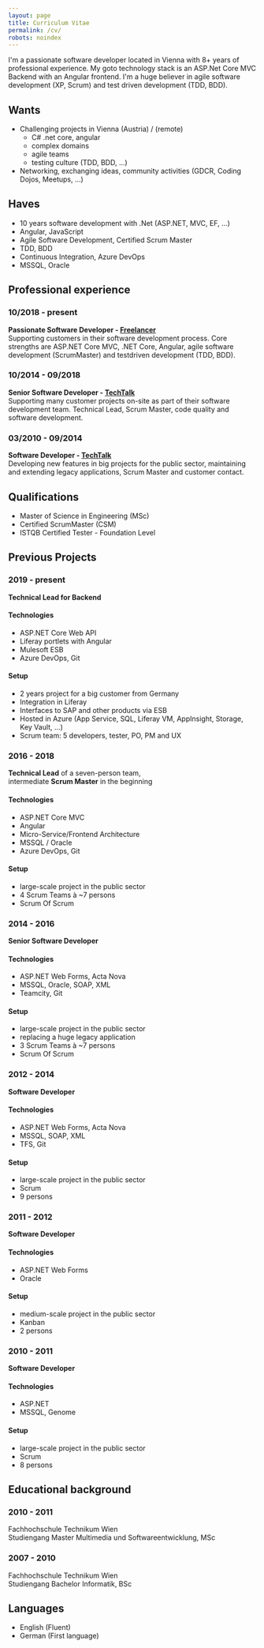 ```yaml
---
layout: page
title: Curriculum Vitae
permalink: /cv/
robots: noindex
---
```

I'm a passionate software developer located in Vienna with 8+ years of professional experience. My goto technology stack is an ASP.Net Core MVC Backend with an Angular frontend. I'm a huge believer in agile software development (XP, Scrum) and test driven development (TDD, BDD).

## Wants
 - Challenging projects in Vienna (Austria) / (remote)
   - C# .net core, angular
   - complex domains
   - agile teams
   - testing culture (TDD, BDD, ...)
 - Networking, exchanging ideas, community activities (GDCR, Coding Dojos, Meetups, ...)

## Haves
 - 10 years software development with .Net (ASP.NET, MVC, EF, ...)
 - Angular, JavaScript
 - Agile Software Development, Certified Scrum Master
 - TDD, BDD
 - Continuous Integration, Azure DevOps
 - MSSQL, Oracle

## Professional experience

### 10/2018 - present
**Passionate Software Developer - [Freelancer](https://matthiaslischka.at/)<br />**
Supporting customers in their software development process. Core strengths are ASP.NET Core MVC, .NET Core, Angular, agile software development (ScrumMaster) and testdriven development (TDD, BDD).


### 10/2014 - 09/2018
**Senior Software Developer - [TechTalk](https://www.techtalk.at)<br />**
Supporting many customer projects on-site as part of their software development team. Technical Lead, Scrum Master, code quality and software development.

### 03/2010 - 09/2014
**Software Developer - [TechTalk](https://www.techtalk.at)<br />**
Developing new features in big projects for the public sector, maintaining and extending legacy applications, Scrum Master and customer contact.

## Qualifications
 - Master of Science in Engineering (MSc)
 - Certified ScrumMaster (CSM)
 - ISTQB Certified Tester - Foundation Level
 
## Previous Projects
### 2019 - present
**Technical Lead for Backend**

#### Technologies
 - ASP.NET Core Web API
 - Liferay portlets with Angular
 - Mulesoft ESB
 - Azure DevOps, Git

#### Setup
 - 2 years project for a big customer from Germany
 - Integration in Liferay
 - Interfaces to SAP and other products via ESB
 - Hosted in Azure (App Service, SQL, Liferay VM, AppInsight, Storage, Key Vault, ...)
 - Scrum team: 5 developers, tester, PO, PM and UX

### 2016 - 2018
**Technical Lead** of a seven-person team,<br />
intermediate **Scrum Master** in the beginning

#### Technologies
 - ASP.NET Core MVC
 - Angular
 - Micro-Service/Frontend Architecture
 - MSSQL / Oracle
 - Azure DevOps, Git

#### Setup
 - large-scale project in the public sector
 - 4 Scrum Teams à ~7 persons
 - Scrum Of Scrum

### 2014 - 2016
**Senior Software Developer**

#### Technologies
 - ASP.NET Web Forms, Acta Nova
 - MSSQL, Oracle, SOAP, XML
 - Teamcity, Git

#### Setup
 - large-scale project in the public sector
 - replacing a huge legacy application
 - 3 Scrum Teams à ~7 persons
 - Scrum Of Scrum

### 2012 - 2014
**Software Developer**
 
#### Technologies
 - ASP.NET Web Forms, Acta Nova
 - MSSQL, SOAP, XML
 - TFS, Git
 
#### Setup
 - large-scale project in the public sector
 - Scrum
 - 9 persons

### 2011 - 2012
**Software Developer**
 
#### Technologies
 - ASP.NET Web Forms
 - Oracle
 
#### Setup 
 - medium-scale project in the public sector
 - Kanban
 - 2 persons

### 2010 - 2011
**Software Developer**
 
#### Technologies
 - ASP.NET 
 - MSSQL, Genome

#### Setup
 - large-scale project in the public sector
 - Scrum
 - 8 persons

## Educational background

### 2010 - 2011
Fachhochschule Technikum Wien<br />
Studiengang Master Multimedia und Softwareentwicklung, MSc

### 2007 - 2010
Fachhochschule Technikum Wien<br />
Studiengang Bachelor Informatik, BSc

## Languages
 - English (Fluent)
 - German (First language)
